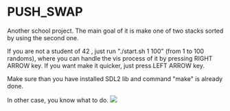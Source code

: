 # PUSH_SWAP

Another school project.
The main goal of it is make one of two stacks sorted by using the second one.

If you are not a student of 42 , just run "./start.sh 1 100" (from 1 to 100 randoms), where you can handle 
the vis process of it by pressing RIGHT ARROW key. If you want make it quicker, just press LEFT ARROW key.

Make sure than you have installed SDL2 lib and command "make" is already done.

In other case, you know what to do.
![](https://media.giphy.com/media/pcJQJibaViuyx8EyQV/giphy.gif)
